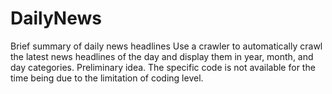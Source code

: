 # DailyNews
Brief summary of daily news headlines
Use a crawler to automatically crawl the latest news headlines of the day and display them in year, month, and day categories.
Preliminary idea. The specific code is not available for the time being due to the limitation of coding level.
